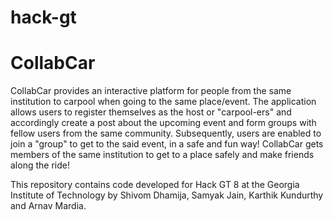 # hack-gt
# CollabCar

CollabCar provides an interactive platform for people from the same institution to carpool when going to the same place/event. The application allows users to register themselves as the host or "carpool-ers" and accordingly create a post about the upcoming event and form groups with fellow users from the same community. Subsequently, users are enabled to join a "group" to get to the said event, in a safe and fun way! CollabCar gets members of the same institution to get to a place safely and make friends along the ride!

This repository contains code developed for Hack GT 8 at the Georgia Institute of Technology by Shivom Dhamija, Samyak Jain, Karthik Kundurthy and Arnav Mardia. 
